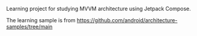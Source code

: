 Learning project for studying MVVM architecture using Jetpack Compose.

The learning sample is from https://github.com/android/architecture-samples/tree/main 
